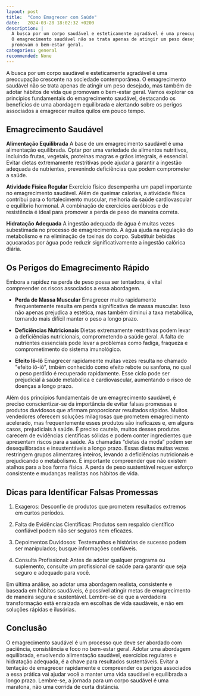 ```yaml
---
layout: post
title:  "Como Emagrecer com Saúde"
date:   2024-03-28 18:02:32 +0200
description: |
  A busca por um corpo saudável e esteticamente agradável é uma preocupação crescente na sociedade contemporânea. 
  O emagrecimento saudável não se trata apenas de atingir um peso desejado, mas também de adotar hábitos de vida que 
  promovam o bem-estar geral. 
categories: general
recommended: None
---
```


A busca por um corpo saudável e esteticamente agradável é uma preocupação crescente na sociedade contemporânea. O emagrecimento saudável 
não se trata apenas de atingir um peso desejado, mas também de adotar hábitos de vida que promovam o bem-estar geral. Vamos explorar os 
princípios fundamentais do emagrecimento saudável, destacando os benefícios de uma abordagem equilibrada e alertando sobre os perigos 
associados a emagrecer muitos quilos em pouco tempo.

## Emagrecimento Saudável

**Alimentação Equilibrada**  A base de um emagrecimento saudável é uma alimentação equilibrada. Optar por uma variedade de alimentos 
nutritivos, incluindo frutas, vegetais, proteínas magras e grãos integrais, é essencial. Evitar dietas extremamente restritivas pode 
ajudar a garantir a ingestão adequada de nutrientes, prevenindo deficiências que podem comprometer a saúde.

**Atividade Física Regular**  Exercício físico desempenha um papel importante no emagrecimento saudável. Além de queimar calorias, 
a atividade física contribui para o fortalecimento muscular, melhoria da saúde cardiovascular e equilíbrio hormonal. A combinação 
de exercícios aeróbicos e de resistência é ideal para promover a perda de peso de maneira correta.

**Hidratação Adequada**  A ingestão adequada de água é muitas vezes subestimada no processo de emagrecimento. A água ajuda na 
regulação do metabolismo e na eliminação de toxinas do corpo. Substituir bebidas açucaradas por água pode reduzir significativamente 
a ingestão calórica diária.


## Os Perigos do Emagrecimento Rápido

Embora a rapidez na perda de peso possa ser tentadora, é vital compreender os riscos associados a essa abordagem.

- **Perda de Massa Muscular**  Emagrecer muito rapidamente frequentemente resulta em perda significativa de massa muscular. 
Isso não apenas prejudica a estética, mas também diminui a taxa metabólica, tornando mais difícil manter o peso a longo prazo.

- **Deficiências Nutricionais**  Dietas extremamente restritivas podem levar a deficiências nutricionais, comprometendo a saúde geral. 
A falta de nutrientes essenciais pode levar a problemas como fadiga, fraqueza e comprometimento do sistema imunológico.

- **Efeito Iô-Iô**  Emagrecer rapidamente muitas vezes resulta no chamado "efeito iô-iô", tmbém conhecido como efeito rebote ou 
sanfona, no qual o peso perdido é recuperado rapidamente. Esse ciclo pode ser prejudicial à saúde metabólica e cardiovascular, 
aumentando o risco de doenças a longo prazo.



Além dos princípios fundamentais de um emagrecimento saudável, é preciso conscientizar-se da importância de evitar falsas promessas 
e produtos duvidosos que afirmam proporcionar resultados rápidos. Muitos vendedores oferecem soluções milagrosas que prometem 
emagrecimento acelerado, mas frequentemente esses produtos são ineficazes e, em alguns casos, prejudiciais à saúde.
É preciso cautela, muitos desses produtos carecem de evidências científicas sólidas e podem conter ingredientes que apresentam riscos 
para a saúde.
As chamadas “dietas da moda” podem ser desequilibradas e insustentáveis a longo prazo. Essas dietas muitas vezes restringem grupos 
alimentares inteiros, levando a deficiências nutricionais e prejudicando o metabolismo.
É importante compreender que não existem atalhos para a boa forma física. A perda de peso sustentável requer esforço consistente e 
mudanças realistas nos hábitos de vida.

## Dicas para Identificar Falsas Promessas

1.	Exageros: Desconfie de produtos que prometem resultados extremos em curtos períodos.

2.	Falta de Evidências Científicas: Produtos sem respaldo científico confiável podem não ser seguros nem eficazes.

3.	Depoimentos Duvidosos: Testemunhos e histórias de sucesso podem ser manipulados; busque informações confiáveis.

4.	Consulta Profissional: Antes de adotar qualquer programa ou suplemento, consulte um profissional de saúde para garantir 
que seja seguro e adequado para você.

Em última análise, ao adotar uma abordagem realista, consistente e baseada em hábitos saudáveis, é possível atingir metas de 
emagrecimento de maneira segura e sustentável. Lembre-se de que a verdadeira transformação está enraizada em escolhas de vida saudáveis, 
e não em soluções rápidas e ilusórias.

## Conclusão

O emagrecimento saudável é um processo que deve ser abordado com paciência, consistência e foco no bem-estar geral. 
Adotar uma abordagem equilibrada, envolvendo alimentação saudável, exercícios regulares e hidratação adequada, é a chave para resultados 
sustentáveis. Evitar a tentação de emagrecer rapidamente e compreender os perigos associados a essa prática vai ajudar você a manter 
uma vida saudável e equilibrada a longo prazo. Lembre-se, a jornada para um corpo saudável é uma maratona, não uma corrida de 
curta distância.
